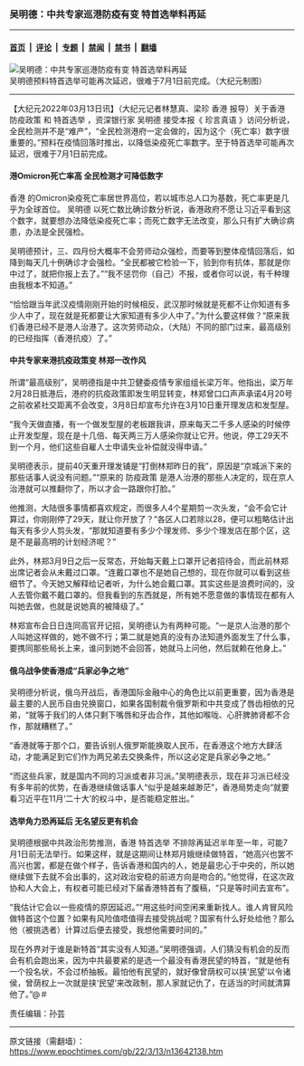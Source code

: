 ### 吴明德：中共专家巡港防疫有变 特首选举料再延

---

#### [首页](../../../..?n13642138) &nbsp;|&nbsp; [评论](../../../../../epoch-comment?n13642138) &nbsp;|&nbsp; [专题](../../../../../epoch-special?n13642138) &nbsp;|&nbsp; [禁闻](../../../../../epoch-news?n13642138) &nbsp;|&nbsp; [禁书](../../../../../books?n13642138) &nbsp;|&nbsp; [翻墙](https://github.com/gfw-breaker/nogfw/blob/master/README.md?n13642138)


<div><img alt="吴明德：中共专家巡港防疫有变 特首选举料再延" class="attachment-djy_600_400 size-djy_600_400 wp-post-image" src="https://i.epochtimes.com/assets/uploads/2022/03/id13642169-735365231e56a7cd560cdee9ebe349ae-600x400.jpg"/>
<div class="caption">
 吴明德预料特首选举可能再次延迟，很难于7月1日前完成。（大纪元制图）
</div></div><hr/><div class="post_content" id="artbody" itemprop="articleBody">
 <!-- article content begin -->
 <p>
  【大纪元2022年03月13日讯】（大纪元记者林慧真、梁珍
  <ok href="https://www.epochtimes.com/gb/tag/%E9%A6%99%E6%B8%AF.html">
   香港
  </ok>
  报导）关于香港
  <ok href="https://www.epochtimes.com/gb/tag/%E9%98%B2%E7%96%AB%E6%94%BF%E7%AD%96.html">
   防疫政策
  </ok>
  和
  <ok href="https://www.epochtimes.com/gb/tag/%E7%89%B9%E9%A6%96%E9%80%89%E4%B8%BE.html">
   特首选举
  </ok>
  ，资深银行家
  <ok href="https://www.epochtimes.com/gb/tag/%E5%90%B4%E6%98%8E%E5%BE%B7.html">
   吴明德
  </ok>
  接受本报《
  <ok href="https://www.epochtimes.com/gb/tag/%E7%8F%8D%E8%A8%80%E7%9C%9F%E8%AF%AD.html">
   珍言真语
  </ok>
  》访问分析说，全民检测并不是“难产”，“全民检测港府一定会做的，因为这个（死亡率）数字很重要的。”预料在疫情回落时推出，以降低染疫死亡率数字。至于特首选举可能再次延迟，很难于7月1日前完成。
 </p>
 <h4>
  港Omicron死亡率高 全民检测才可降低数字
 </h4>
 <p>
  <ok href="https://www.epochtimes.com/gb/tag/%E9%A6%99%E6%B8%AF.html">
   香港
  </ok>
  的Omicron染疫死亡率居世界高位，若以城市总人口为基数，死亡率更是几乎为全球首位。
  <ok href="https://www.epochtimes.com/gb/tag/%E5%90%B4%E6%98%8E%E5%BE%B7.html">
   吴明德
  </ok>
  以死亡数比确诊数分析说，香港政府不愿让习近平看到这个数字，就要想办法降低染疫死亡率；而死亡数字无法改变，那么只有扩大确诊病患，办法是全民强检。
 </p>
 <p>
  吴明德预计，三、四月份大概率不会劳师动众强检，而要等到整体疫情回落后，如降到每天几十例确诊才会强检。“全民都被它检验一下，验到你有抗体，那就是你中过了，就把你报上去了。”“我不惩罚你（自己）不报，或者你可以说，有千种理由我根本不知道。”
 </p>
 <p>
  “恰恰跟当年武汉疫情刚刚开始的时候相反，武汉那时候就是死都不让你知道有多少人中了，现在就是死都要让大家知道有多少人中了。”为什么要这样做？“原来我们香港已经不是港人治港了。这次劳师动众，（大陆）不同的部门过来，最高级别的已经指挥（香港抗疫）了。”
 </p>
 <h4>
  中共专家来港抗疫政策变 林郑一改作风
 </h4>
 <p>
  所谓“最高级别”，吴明德指是中共卫健委疫情专家组组长梁万年。他指出，梁万年2月28日抵港后，港府的抗疫政策即发生明显转变，林郑曾口口声声承诺4月20号之前收紧社交距离不会改变，3月8日却宣布允许在3月10日重开理发店和发型屋。
 </p>
 <p>
  “我今天做直播，有一个做发型屋的老板跟我讲，原来每天二千多人感染的时候停止开发型屋，现在是十几倍、每天两三万人感染你就让它开。他说，停工29天不到一个月，他们这些自雇人士申请失业补偿就没得申请。”
 </p>
 <p>
  吴明德表示，提前40天重开理发铺是“打倒林郑昨日的我”，原因是“京城派下来的那些话事人说没有问题。”“原来的
  <ok href="https://www.epochtimes.com/gb/tag/%E9%98%B2%E7%96%AB%E6%94%BF%E7%AD%96.html">
   防疫政策
  </ok>
  是港人治港的那些人决定的，现在京人治港就可以推翻你了，所以才会一路跟你打脸。”
 </p>
 <p>
  他推测，大陆很多事情都喜欢规定，而很多人4个星期剪一次头发，“会不会它计算过，你刚刚停了29天，就让你开放了？”各区人口若除以28，便可以粗略估计出每天有多少人剪头发，“那就知道要有多少个理发师、多少个理发店在那个区，这是不是最高明的计划经济呢？”
 </p>
 <p>
  此外，林郑3月9日之后一反常态，开始每天戴上口罩开记者招待会，而此前林郑出席记者会从未戴过口罩。“连戴口罩也不是她自己想的，现在你就可以看到这些细节了。今天她又解释给记者听，为什么她会戴口罩。其实这些是浪费时间的，没人去管你戴不戴口罩的。但我看到的东西就是，所有她不愿意做的事情现在都有人叫她去做，也就是说她真的被降级了。”
 </p>
 <p>
  林郑宣布会日日连同高官开记招，吴明德认为有两种可能。“一是京人治港的那个人叫她这样做的，她不做不行；第二就是她真的没有办法知道外面发生了什么事，要携同那些局长上来，谁问到她不会回答，她就马上问他，然后就赖在他身上。”
 </p>
 <h4>
  俄乌战争使香港成“兵家必争之地”
 </h4>
 <p>
  吴明德分析说，俄乌开战后，香港国际金融中心的角色比以前更重要，因为香港是最主要的人民币自由兑换窗口，如果各国制裁令俄罗斯和中共变成了唇齿相依的兄弟，“就等于我们的人体只剩下嘴唇和牙齿合作，其他如喉咙、心肝脾肺肾都不合作，那就糟糕了。”
 </p>
 <p>
  “香港就等于那个口，要告诉别人俄罗斯能换取人民币，在香港这个地方大肆活动，才能满足到它们作为两兄弟去交换条件，所以这必定是兵家必争之地。”
 </p>
 <p>
  “而这些兵家，就是国内不同的习派或者非习派。”吴明德表示，现在非习派已经没有多年前的优势，在香港继续做话事人“似乎是越来越渺茫”，香港局势走向“就要看习近平在11月‘二十大’的权斗中，是否能稳定胜出。”
 </p>
 <h4>
  选举角力恐再延后 无名望反更有机会
 </h4>
 <p>
  吴明德根据中共政治形势推测，香港
  <ok href="https://www.epochtimes.com/gb/tag/%E7%89%B9%E9%A6%96%E9%80%89%E4%B8%BE.html">
   特首选举
  </ok>
  不排除再延迟半年至一年，可能7月1日前无法举行。如果这样，就是这期间让林郑月娥继续做特首，“她高兴也罢不高兴也罢，都是在做个样子，告诉香港和国内的人，她是最忠心于中央的，所以她继续做下去就不会出事的，这对政治安稳的前进方向是吻合的。”他觉得，在这次政协和人大会上，有权者可能已经对下届香港特首有了腹稿，“只是等时间去宣布”。
 </p>
 <p>
  “我估计它会以一些疫情的原因延迟。”“用这些时间空闲来重新找人。谁人肯冒风险做特首这个位置？如果有风险值唔值得去接受挑战呢？国家有什么好处给他？那么他（被挑选者）计算过后便去接受，我想他需要时间的。”
 </p>
 <p>
  现在外界对于谁是新特首“其实没有人知道。”吴明德强调，人们猜没有机会的反而会有机会跑出来，因为中共最要紧的是选一个最没有香港民望的特首，“就是他有一个投名状，不会过桥抽板。最怕他有民望的，就好像曾荫权可以挟‘民望’以令诸侯，曾荫权上一次就是挟‘民望’来改政制，那人家就记仇了，在适当的时间就清算他了。”@＃
 </p>
 <p style="text-align: center;">
 </p>
 <p>
  责任编辑：孙芸
 </p>
 <!-- article content end -->
 <div id="below_article_ad">
 </div>
</div>


---

原文链接（需翻墙）：https://www.epochtimes.com/gb/22/3/13/n13642138.htm